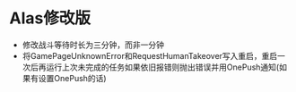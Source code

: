 # Alas修改版
- 修改战斗等待时长为三分钟，而非一分钟
- 将GamePageUnknownError和RequestHumanTakeover写入重启，重启一次后再运行上次未完成的任务如果依旧报错则抛出错误并用OnePush通知(如果有设置OnePush的话)